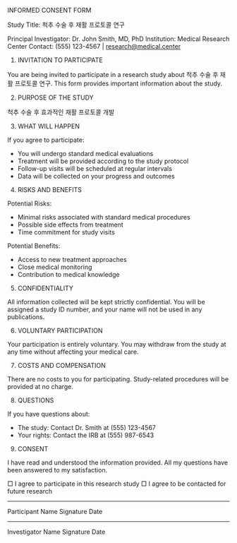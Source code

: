 INFORMED CONSENT FORM

Study Title: 척추 수술 후 재활 프로토콜 연구

Principal Investigator: Dr. John Smith, MD, PhD
Institution: Medical Research Center
Contact: (555) 123-4567 | research@medical.center

1. INVITATION TO PARTICIPATE

You are being invited to participate in a research study about 척추 수술 후 재활 프로토콜 연구. This form provides important information about the study.

2. PURPOSE OF THE STUDY

척추 수술 후 효과적인 재활 프로토콜 개발

3. WHAT WILL HAPPEN

If you agree to participate:
- You will undergo standard medical evaluations
- Treatment will be provided according to the study protocol
- Follow-up visits will be scheduled at regular intervals
- Data will be collected on your progress and outcomes

4. RISKS AND BENEFITS

Potential Risks:
- Minimal risks associated with standard medical procedures
- Possible side effects from treatment
- Time commitment for study visits

Potential Benefits:
- Access to new treatment approaches
- Close medical monitoring
- Contribution to medical knowledge

5. CONFIDENTIALITY

All information collected will be kept strictly confidential. You will be assigned a study ID number, and your name will not be used in any publications.

6. VOLUNTARY PARTICIPATION

Your participation is entirely voluntary. You may withdraw from the study at any time without affecting your medical care.

7. COSTS AND COMPENSATION

There are no costs to you for participating. Study-related procedures will be provided at no charge.

8. QUESTIONS

If you have questions about:
- The study: Contact Dr. Smith at (555) 123-4567
- Your rights: Contact the IRB at (555) 987-6543

9. CONSENT

I have read and understood the information provided. All my questions have been answered to my satisfaction.

□ I agree to participate in this research study
□ I agree to be contacted for future research

_______________________    _______________________    __________
Participant Name            Signature                  Date

_______________________    _______________________    __________
Investigator Name           Signature                  Date
